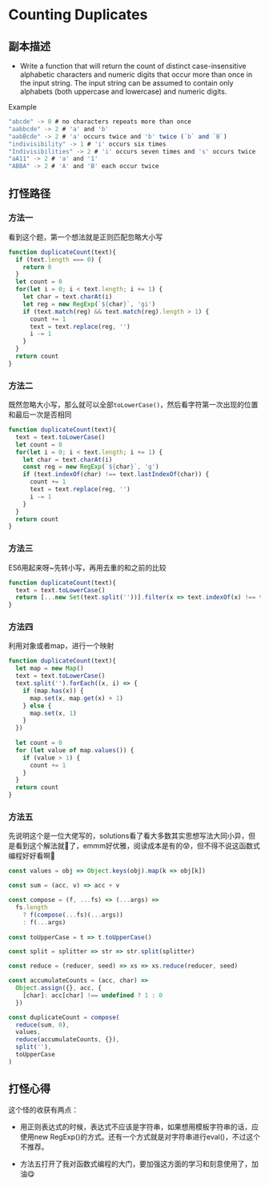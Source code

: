 # Counting Duplicates

## 副本描述

- Write a function that will return the count of distinct case-insensitive alphabetic characters and numeric digits that occur more than once in the input string. The input string can be assumed to contain only alphabets (both uppercase and lowercase) and numeric digits.

Example

```js
"abcde" -> 0 # no characters repeats more than once
"aabbcde" -> 2 # 'a' and 'b'
"aabBcde" -> 2 # 'a' occurs twice and 'b' twice (`b` and `B`)
"indivisibility" -> 1 # 'i' occurs six times
"Indivisibilities" -> 2 # 'i' occurs seven times and 's' occurs twice
"aA11" -> 2 # 'a' and '1'
"ABBA" -> 2 # 'A' and 'B' each occur twice
```

## 打怪路径

### 方法一

看到这个题，第一个想法就是正则匹配忽略大小写

```js
function duplicateCount(text){
  if (text.length === 0) {
    return 0
  }
  let count = 0
  for(let i = 0; i < text.length; i += 1) {
    let char = text.charAt(i)
    let reg = new RegExp(`${char}`, 'gi')
    if (text.match(reg) && text.match(reg).length > 1) {
      count += 1
      text = text.replace(reg, '')
      i -= 1
    }
  }
  return count
}
```

### 方法二

既然忽略大小写，那么就可以全部`toLowerCase()`，然后看字符第一次出现的位置和最后一次是否相同

```js
function duplicateCount(text){
  text = text.toLowerCase()
  let count = 0
  for(let i = 0; i < text.length; i += 1) {
    let char = text.charAt(i)
    const reg = new RegExp(`${char}`, 'g')
    if (text.indexOf(char) !== text.lastIndexOf(char)) {
      count += 1
      text = text.replace(reg, '')
      i -= 1
    }
  }
  return count
}
```

### 方法三

ES6用起来呀~先转小写，再用去重的和之前的比较

```js
function duplicateCount(text){
  text = text.toLowerCase()
  return [...new Set(text.split(''))].filter(x => text.indexOf(x) !== text.lastIndexOf(x)).length
}
```

### 方法四

利用对象或者map，进行一个映射

```js
function duplicateCount(text){
  let map = new Map()
  text = text.toLowerCase()
  text.split('').forEach((x, i) => {
    if (map.has(x)) {
      map.set(x, map.get(x) + 1)
    } else {
      map.set(x, 1)
    }
  })
  
  let count = 0
  for (let value of map.values()) {
    if (value > 1) {
      count += 1
    }
  }
  return count
}
```

### 方法五

先说明这个是一位大佬写的，solutions看了看大多数其实思想写法大同小异，但是看到这个解法就🐋了，emmm好优雅，阅读成本是有的😰，但不得不说这函数式编程好好看啊🤩

```js
const values = obj => Object.keys(obj).map(k => obj[k])

const sum = (acc, v) => acc + v

const compose = (f, ...fs) => (...args) =>
  fs.length
    ? f(compose(...fs)(...args))
    : f(...args)
    
const toUpperCase = t => t.toUpperCase()

const split = splitter => str => str.split(splitter)

const reduce = (reducer, seed) => xs => xs.reduce(reducer, seed)

const accumulateCounts = (acc, char) => 
  Object.assign({}, acc, {
    [char]: acc[char] !== undefined ? 1 : 0
  })

const duplicateCount = compose(
  reduce(sum, 0),
  values,
  reduce(accumulateCounts, {}),
  split(''),
  toUpperCase
)
```

## 打怪心得

这个怪的收获有两点：

- 用正则表达式的时候，表达式不应该是字符串，如果想用模板字符串的话，应使用new RegExp()的方式。还有一个方式就是对字符串进行eval()，不过这个不推荐。

- 方法五打开了我对函数式编程的大门，要加强这方面的学习和刻意使用了，加油😋

